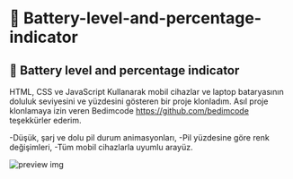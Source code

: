 # 🔋 Battery-level-and-percentage-indicator
## 🔋 Battery level and percentage indicator
HTML, CSS ve JavaScript Kullanarak mobil cihazlar ve laptop  bataryasının doluluk seviyesini ve yüzdesini gösteren bir proje klonladım.
Asıl proje klonlamaya izin veren Bedimcode https://github.com/bedimcode teşekkürler ederim. 

-Düşük, şarj ve dolu pil durum animasyonları,
-Pil yüzdesine göre renk değişimleri,
-Tüm mobil cihazlarla uyumlu arayüz. 

![preview img](/preview.png)
